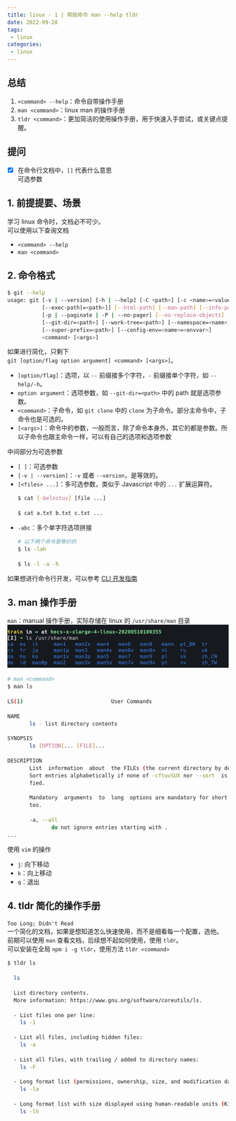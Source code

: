 ```yaml
---
title: linux - 1 | 帮助命令 man --help tldr
date: 2022-09-28
tags:
 - linux
categories: 
 - linux
---
```

## 总结
1. `<command> --help`：命令自带操作手册
2. `man <command>`：linux man 的操作手册 
3. `tldr <command>`：更加简洁的使用操作手册，用于快速入手尝试，或关键点提醒。


<!-- ## 疑问
- [ ]  -->





## 提问
- [x] 在命令行文档中，`[]` 代表什么意思     
  可选参数






## 1. 前提提要、场景
学习 linux 命令时，文档必不可少。      
可以使用以下查询文档
- `<command> --help`
- `man <command>`




## 2. 命令格式
```bash
$ git --help
usage: git [-v | --version] [-h | --help] [-C <path>] [-c <name>=<value>]
           [--exec-path[=<path>]] [--html-path] [--man-path] [--info-path]
           [-p | --paginate | -P | --no-pager] [--no-replace-objects] [--bare]
           [--git-dir=<path>] [--work-tree=<path>] [--namespace=<name>]
           [--super-prefix=<path>] [--config-env=<name>=<envvar>]
           <command> [<args>]
```
如果进行简化，只剩下      
 `git [option/flag option argument] <command> [<args>]`。
- `[option/flag]`：选项，以 `--` 前缀接多个字符，`-` 前缀接单个字符，如 `--help/-h`。 
- `option argument`：选项参数，如 `--git-dir=<path>` 中的 path 就是选项参数。
- `<command>`：子命令，如 `git clone` 中的 `clone` 为子命令。部分主命令中，子命令也是可选的。
- `[<args>]`：命令中的参数，一般而言，除了命令本身外，其它的都是参数。所以子命令也跟主命令一样，可以有自己的选项和选项参数

中间部分为可选参数
- `[ ]`：可选参数
- `[-v | --version]`：`-v` 或者 `--version`，是等效的。
- `[<files> ...]`：多可选参数，类似于 Javascript 中的 `...` 扩展运算符。
    ```bash
    $ cat [-belnstuv] [file ...]

    $ cat a.txt b.txt c.txt ...
    ```
- `-abc`：多个单字符选项拼接
    ```bash
    # 以下两个命令是等价的
    $ ls -lah

    $ ls -l -a -h
    ```

如果想进行命令行开发，可以参考 [CLI 开发指南](https://clig.dev/#output)





## 3. man 操作手册
`man`：manual 操作手册，实际存储在 linux 的 `/usr/share/man` 目录
![](./220928/1.png)
```bash
# man <command>
$ man ls

LS(1)                            User Commands                           LS(1)

NAME
       ls - list directory contents

SYNOPSIS
       ls [OPTION]... [FILE]...

DESCRIPTION
       List  information  about  the FILEs (the current directory by default).
       Sort entries alphabetically if none of -cftuvSUX nor --sort  is  speci-
       fied.

       Mandatory  arguments  to  long  options are mandatory for short options
       too.

       -a, --all
              do not ignore entries starting with .
...
```

使用 `vim` 的操作
- `j`: 向下移动
- `k`：向上移动
- `q`：退出






## 4. tldr 简化的操作手册
`Too Long; Didn't Read`      
一个简化的文档，如果是想知道怎么快速使用，而不是细看每一个配置，选他。          
前期可以使用 `man` 查看文档，后续想不起如何使用，使用 `tldr`。      
可以安装在全局 `npm i -g tldr`，使用方法 `tldr <command>`

```bash
$ tldr ls  

  ls

  List directory contents.
  More information: https://www.gnu.org/software/coreutils/ls.

  - List files one per line:
    ls -1

  - List all files, including hidden files:
    ls -a

  - List all files, with trailing / added to directory names:
    ls -F

  - Long format list (permissions, ownership, size, and modification date) of all files:
    ls -la

  - Long format list with size displayed using human-readable units (KiB, MiB, GiB):
    ls -lh
```















